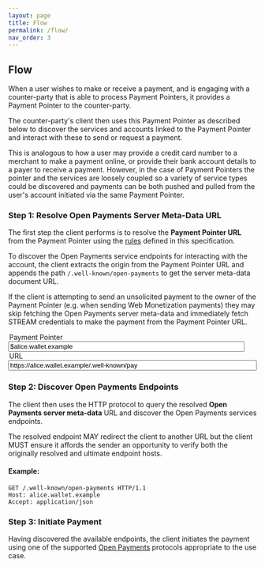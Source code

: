 ```yaml
---
layout: page
title: Flow
permalink: /flow/
nav_order: 3
---
```

## Flow

When a user wishes to make or receive a payment, and is engaging with a counter-party that is able to process Payment Pointers, it provides a Payment Pointer to the counter-party.

The counter-party's client then uses this Payment Pointer as described below to discover the services and accounts linked to the Payment Pointer and interact with these to send or request a payment.

This is analogous to how a user may provide a credit card number to a merchant to make a payment online, or provide their bank account details to a payer to receive a payment. However, in the case of Payment Pointers the pointer and the services are loosely coupled so a variety of service types could be discovered and payments can be both pushed and pulled from the user's account initiated via the same Payment Pointer.

### Step 1: Resolve Open Payments Server Meta-Data URL

The first step the client performs is to resolve the **Payment Pointer URL** from the Payment Pointer using the [rules](/syntax-resolution) defined in this specification.

To discover the Open Payments service endpoints for interacting with the account, the client extracts the origin from the Payment Pointer URL and appends the path `/.well-known/open-payments` to get the server meta-data document URL. 

If the client is attempting to send an unsolicited payment to the owner of the Payment Pointer (e.g. when sending Web Monetization payments) they may skip fetching the Open Payments server meta-data and immediately fetch STREAM credentials to make the payment from the Payment Pointer URL. 

<div class="mx-auto d-flex" style="flex: 1 100%; flex-wrap: wrap">
  <div class="d-flex" style="flex: 1 auto;">
    <div class="mx-auto" style="flex: 1 100%; flex-wrap: wrap">
      <legend for="pp-input" class="fs-1">Payment Pointer</legend>
      <input class="p-2 fs-4 bg-green-100 text-grey-lt-000" style="width: 95%" type="text" id="pp-input" value="$alice.wallet.example" />
    </div>
    <div class="mx-auto" style="flex: 1 100%; flex-wrap: wrap">
      <legend for="url-input" class="fs-1">URL</legend>
      <input class="p-2 fs-4 bg-green-100 text-grey-lt-000" style="width: 100%" type="text" id="url-input" value="https://alice.wallet.example/.well-known/pay" />
    </div>
  </div>
  <label id="error" class="label label-red mt-2 d-none mx-auto"></label>
</div>

### Step 2: Discover Open Payments Endpoints

The client then uses the HTTP protocol to query the resolved **Open Payments server meta-data** URL and discover the Open Payments services endpoints.

The resolved endpoint MAY redirect the client to another URL but the client MUST ensure it affords the sender an opportunity to verify both the originally resolved and ultimate endpoint hosts.

#### Example:

```http
GET /.well-known/open-payments HTTP/1.1
Host: alice.wallet.example
Accept: application/json
```

### Step 3: Initiate Payment

Having discovered the available endpoints, the client initiates the payment using one of the supported [Open Payments](https://openpayments.dev) protocols appropriate to the use case.

<script src="/assets/js/paymentpointer.js"></script>
<script>
  function toggleError(msg) {
    const error = document.getElementById('error');
    if(msg) {
      error.innerHTML = msg;
      error.classList.add('d-block');
      error.classList.remove('d-none');
    } else {
      error.innerHTML = '';
      error.classList.add('d-none');
      error.classList.remove('d-block');
    }
  }
  document.getElementById('url-input').addEventListener('keyup', (event) => {
    const url = event.srcElement.value;
    try {
      if(url.length > 8) {
        const pp = createPaymentPointer(url);
        document.getElementById('pp-input').value = pp;
      }
      toggleError();
    } catch (e) {
      toggleError(e.message);
    }
  });
  document.getElementById('pp-input').addEventListener('keyup', (event) => {
    const pp = event.srcElement.value;
    try {
      if(pp.length > 3) {
        const url = resolveUrl(pp);
        document.getElementById('url-input').value = url;
      }
      toggleError();
    } catch (e) {
      toggleError(e.message);
    }
  });
</script>
